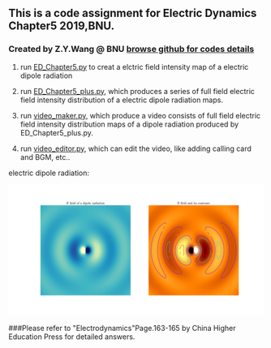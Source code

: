 ## This is a code assignment for Electric Dynamics Chapter5 2019,BNU. 

### Created by Z.Y.Wang @ BNU [browse github for codes details](https://github.com/Wang-ZhengYi/ED_Chapter5_code)

1. run [ED_Chapter5.py](ED_Chapter5.py) to creat a elctric field intensity map of a electric dipole radiation

2. run [ED_Chapter5_plus.py](ED_Chapter5_plus.py), which produces a series of full field electric field intensity  distribution of a electric dipole radiation maps.

3. run [video_maker.py](video_maker.py), which produce a video consists of full field electric field intensity distribution maps of a dipole radiation produced by ED_Chapter5_plus.py.

4. run [video_editor.py](video_editor.py), which can edit the video, like adding calling card and BGM, etc..

electric dipole radiation:

![avatar](dipole_radiation.png)

###Please refer to "Electrodynamics"Page.163-165 by China Higher Education Press for detailed answers.
